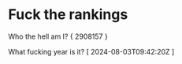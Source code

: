 # Fuck the rankings

Who the hell am I?
{ 2908157 }

What fucking year is it?
[ 2024-08-03T09:42:20Z ]

